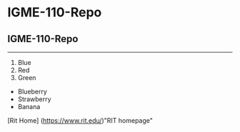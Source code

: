 # IGME-110-Repo
## IGME-110-Repo
---
1. Blue
2. Red
3. Green

- Blueberry
- Strawberry
- Banana

[Rit Home] (https://www.rit.edu/)"RIT homepage"
